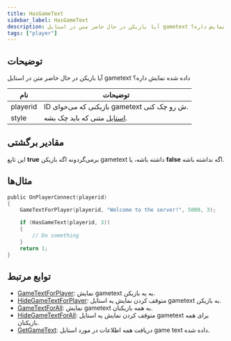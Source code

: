 ```yaml
---
title: HasGameText
sidebar_label: HasGameText
description: آیا بازیکن در حال حاضر متن در استایل gametext داده شده نمایش داره؟
tags: ["player"]
---
```


<VersionWarn version='omp v1.1.0.2612' />

## توضیحات

آیا بازیکن در حال حاضر متن در استایل gametext داده شده نمایش داره؟

| نام      | توضیحات                                                       |
|----------|---------------------------------------------------------------|
| playerid | ID بازیکنی که می‌خوای gametext ش رو چک کنی.                   |
| style    | [استایل](../resources/gametextstyles) متنی که باید چک بشه.    |

## مقادیر برگشتی

این تابع **true** برمی‌گردونه اگه بازیکن gametext داشته باشه، یا **false** اگه نداشته باشه.

## مثال‌ها

```c
public OnPlayerConnect(playerid)
{
    GameTextForPlayer(playerid, "Welcome to the server!", 5000, 3);

    if (HasGameText(playerid, 3))
    {
        // Do something
    }
    return 1;
}
```

## توابع مرتبط

- [GameTextForPlayer](GameTextForPlayer): نمایش gametext به یه بازیکن.
- [HideGameTextForPlayer](HideGameTextForPlayer): متوقف کردن نمایش یه استایل gametext به بازیکن.
- [GameTextForAll](GameTextForAll): نمایش gametext به همه بازیکنان.
- [HideGameTextForAll](HideGameTextForAll): متوقف کردن نمایش یه استایل gametext برای همه بازیکنان.
- [GetGameText](GetGameText): دریافت همه اطلاعات در مورد استایل game text داده شده.